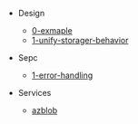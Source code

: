 - Design
  - [0-exmaple](docs/design/0-example.md)
  - [1-unify-storager-behavior](docs/design/1-unify-storager-behavior.md)
  
- Sepc
  - [1-error-handling](docs/spec/1-error-handling.md)
  
- Services
  - [azblob](docs/services/azblob.md)